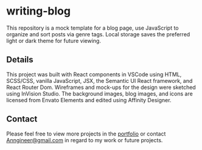 # writing-blog

This repository is a mock template for a blog page, use JavaScript to organize and sort posts via genre tags. Local storage saves the preferred light or dark theme for future viewing.

## Details

This project was built with React components in VSCode using HTML, SCSS/CSS, vanilla JavaScript, JSX, the Semantic UI React framework, and React Router Dom. Wireframes and mock-ups for the design were sketched using InVision Studio. The background images, blog images, and icons are licensed from Envato Elements and edited using Affinity Designer.

## Contact

Please feel free to view more projects in the [portfolio](https://mathmythica.com/) or contact Anngineer@gmail.com in regard to my work or future projects.
